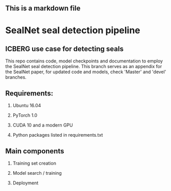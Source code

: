 ## This is a markdown file

# SealNet seal detection pipeline



## ICBERG use case for detecting seals
This repo contains code, model checkpoints and documentation to employ the SealNet seal detection pipeline. This branch serves as an appendix for the SealNet paper, for updated code and models, check 'Master' and 'devel' branches.

## Requirements:

1. Ubuntu 16.04

2. PyTorch 1.0

3. CUDA 10 and a modern GPU

4. Python packages listed in requirements.txt



## Main components

1. Training set creation

2. Model search / training

3. Deployment